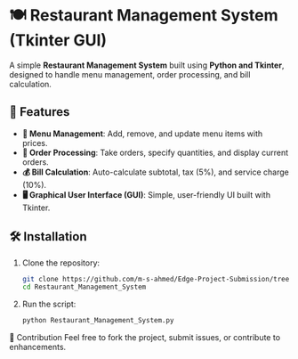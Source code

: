 # 🍽️ Restaurant Management System (Tkinter GUI)

A simple **Restaurant Management System** built using **Python and Tkinter**, designed to handle menu management, order processing, and bill calculation.

## 🚀 Features

- **📜 Menu Management**: Add, remove, and update menu items with prices.
- **🛒 Order Processing**: Take orders, specify quantities, and display current orders.
- **💰 Bill Calculation**: Auto-calculate subtotal, tax (5%), and service charge (10%).
- **🖥️ Graphical User Interface (GUI)**: Simple, user-friendly UI built with Tkinter.

## 🛠️ Installation
1. Clone the repository:
   ```sh
   git clone https://github.com/m-s-ahmed/Edge-Project-Submission/tree/main/Restaurant_Management_System
   cd Restaurant_Management_System

2. Run the script:
    ```sh
    python Restaurant_Management_System.py

🤝 Contribution
Feel free to fork the project, submit issues, or contribute to enhancements.
